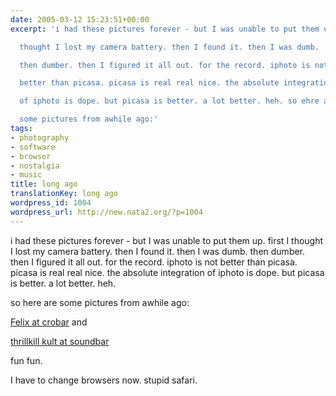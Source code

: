 ```yaml
---
date: 2005-03-12 15:23:51+00:00
excerpt: 'i had these pictures forever - but I was unable to put them up. first I

  thought I lost my camera battery. then I found it. then I was dumb.

  then dumber. then I figured it all out. for the record. iphoto is not

  better than picasa. picasa is real real nice. the absolute integration

  of iphoto is dope. but picasa is better. a lot better. heh. so ehre are

  some pictures from awhile ago:'
tags:
- photography
- software
- browser
- nostalgia
- music
title: long ago
translationKey: long ago
wordpress_id: 1004
wordpress_url: http://new.nata2.org/?p=1004
---
```


<p>i had these pictures forever - but I was unable to put them up. first I thought I lost my camera battery. then I found it. then I was dumb. then dumber. then I figured it all out. for the record. iphoto is not better than picasa. picasa is real real nice. the absolute integration of iphoto is dope. but picasa is better. a lot better. heh.</p><p> so here are some pictures from awhile ago:</p><p>
<a href="https://web.archive.org/web/20030814003134/http://www.nata2.info//?path=pictures%2Fevents%2F2005%3A02%3A25_Crobar_felix">Felix at crobar</a> and

<a href="https://web.archive.org/web/20030814003134/http://www.nata2.info//?path=pictures%2Fevents%2F2005%3A02%3A24_Soundbar_ThrillKillKult">thrillkill kult at soundbar</a>

</p><p>fun fun. </p><p>I have to change browsers now. stupid safari. </p>